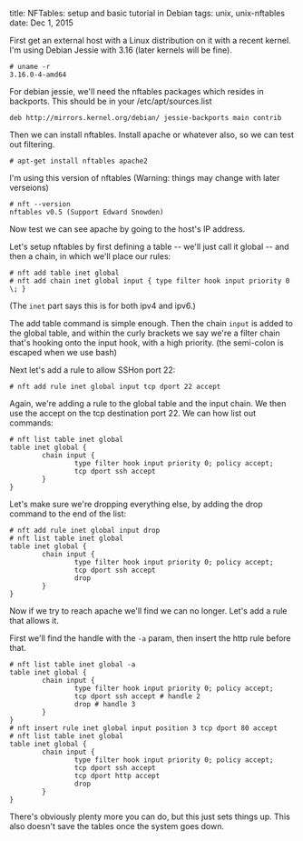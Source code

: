 title: NFTables: setup and basic tutorial in Debian
tags: unix, unix-nftables
date: Dec 1, 2015

First get an external host with a Linux distribution on it with a recent kernel. I'm using Debian Jessie with 3.16 (later kernels will be fine).

    # uname -r
    3.16.0-4-amd64

For debian jessie, we'll need the nftables packages which resides in backports. This should be in your /etc/apt/sources.list

    deb http://mirrors.kernel.org/debian/ jessie-backports main contrib

Then we can install nftables. Install apache or whatever also, so we can test out filtering.

    # apt-get install nftables apache2

I'm using this version of nftables (Warning: things may change with later verseions)

    # nft --version
    nftables v0.5 (Support Edward Snowden)

Now test we can see apache by going to the host's IP address. 

Let's setup nftables by first defining a table -- we'll just call it global -- and then a chain, in which we'll place our rules:

    # nft add table inet global
    # nft add chain inet global input { type filter hook input priority 0 \; }

(The ``inet`` part says this is for both ipv4 and ipv6.)

The add table command is simple enough. Then the chain ``input`` is added to the global table, and within the curly brackets we say we're a filter chain that's hooking onto the input hook, with a high priority. (the semi-colon is escaped when we use bash)

Next let's add a rule to allow SSHon port 22:

    # nft add rule inet global input tcp dport 22 accept

Again, we're adding a rule to the global table and the input chain. We then use the accept on the tcp destination port 22. We can how list out commands: 

    # nft list table inet global
    table inet global {
            chain input {
                    type filter hook input priority 0; policy accept;
                    tcp dport ssh accept 
            }
    }

Let's make sure we're dropping everything else, by adding the drop command to the end of the list:

    # nft add rule inet global input drop
    # nft list table inet global
    table inet global {
            chain input {
                    type filter hook input priority 0; policy accept;
                    tcp dport ssh accept 
                    drop 
            }
    }

Now if we try to reach apache we'll find we can no longer. Let's add a rule that allows it.

First we'll find the handle with the ``-a`` param, then insert the http rule before that.

    # nft list table inet global -a
    table inet global {
            chain input {
                    type filter hook input priority 0; policy accept;
                    tcp dport ssh accept # handle 2
                    drop # handle 3
            }
    }
    # nft insert rule inet global input position 3 tcp dport 80 accept
    # nft list table inet global
    table inet global {
            chain input {
                    type filter hook input priority 0; policy accept;
                    tcp dport ssh accept 
                    tcp dport http accept 
                    drop 
            }
    }

There's obviously plenty more you can do, but this just sets things up. This also doesn't save the tables once the system goes down.
